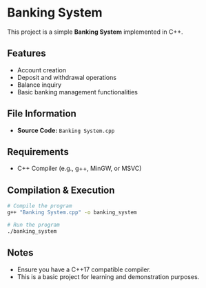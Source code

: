 # Banking System

This project is a simple **Banking System** implemented in C++.

## Features
- Account creation
- Deposit and withdrawal operations
- Balance inquiry
- Basic banking management functionalities

## File Information
- **Source Code:** `Banking System.cpp`

## Requirements
- C++ Compiler (e.g., g++, MinGW, or MSVC)

## Compilation & Execution

```bash
# Compile the program
g++ "Banking System.cpp" -o banking_system

# Run the program
./banking_system
```

## Notes
- Ensure you have a C++17 compatible compiler.
- This is a basic project for learning and demonstration purposes.
